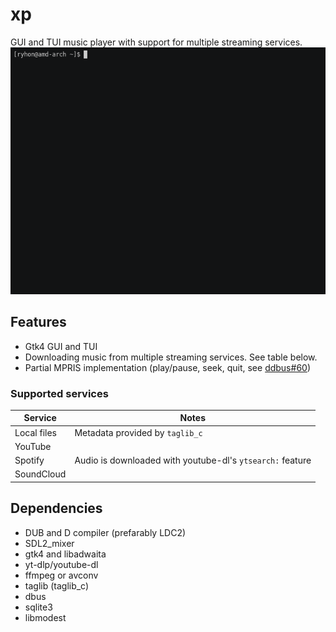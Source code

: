 # xp

GUI and TUI music player with support for multiple streaming services.  
![](screenshots/tui.gif)

## Features
* Gtk4 GUI and TUI
* Downloading music from multiple streaming services. See table below.
* Partial MPRIS implementation (play/pause, seek, quit, see [ddbus#60](https://github.com/trishume/ddbus/issues/60))
### Supported services
| Service | Notes |
|---|---|
| Local files | Metadata provided by `taglib_c` |
| YouTube | |
| Spotify | Audio is downloaded with youtube-dl's `ytsearch:` feature |
| SoundCloud | |

## Dependencies
* DUB and D compiler (prefarably LDC2)
* SDL2_mixer
* gtk4 and libadwaita
* yt-dlp/youtube-dl
* ffmpeg or avconv
* taglib (taglib_c)
* dbus
* sqlite3
* libmodest